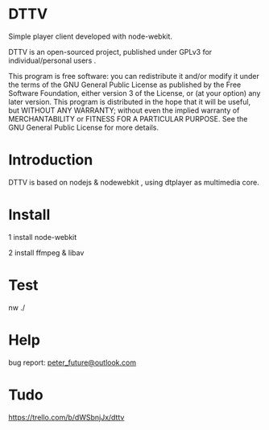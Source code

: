 DTTV
====

Simple player client developed with node-webkit.

DTTV is an open-sourced project, published under GPLv3 for individual/personal users .

This program is free software: you can redistribute it and/or modify it under the terms of the GNU General Public License as published by the Free Software Foundation, either version 3 of the License, or (at your option) any later version. This program is distributed in the hope that it will be useful, but WITHOUT ANY WARRANTY; without even the implied warranty of MERCHANTABILITY or FITNESS FOR A PARTICULAR PURPOSE. See the GNU General Public License for more details.

Introduction
========

DTTV is based on nodejs & nodewebkit , using dtplayer as multimedia core.


Install
========

1 install node-webkit

2 install ffmpeg & libav

Test
========

nw ./

Help
=========

bug report: peter_future@outlook.com 

Tudo
====
https://trello.com/b/dWSbnjJx/dttv
